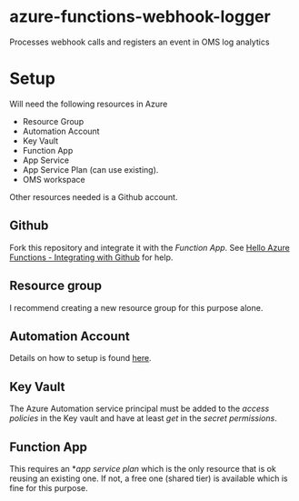 # azure-functions-webhook-logger
Processes webhook calls and registers an event in OMS log analytics

# Setup

Will need the following resources in Azure
- Resource Group
- Automation Account
- Key Vault
- Function App
 - App Service
 - App Service Plan (can use existing).
- OMS workspace

Other resources needed is a Github account. 

## Github
Fork this repository and integrate it with the *Function App*. See [Hello Azure Functions - Integrating with Github](https://codebeaver.blogspot.dk/2016/09/hello-azure-functions-integrating-with.html) for help.

## Resource group

I recommend creating a new resource group for this purpose alone.

## Automation Account

Details on how to setup is found [here](./AzureAutomation/README.md).

## Key Vault

The Azure Automation service principal must be added to the *access policies* in the Key vault and have at least *get* in the *secret permissions*.

## Function App

This requires an **app service plan* which is the only resource that is ok reusing an existing one. If not, a free one (shared tier) is available which is fine for this purpose.